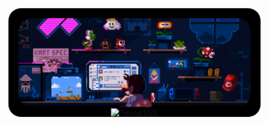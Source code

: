 <div>
    <div align="center" style="background: black; padding: 20px; padding-bottom: 0; border-radius: 25px">
        <img src="https://raw.githubusercontent.com/rahoolsingh/rahoolsingh/main/mario-developer.gif" style="margin: auto; text-align:center; border-radius: 25px;">
        <a href="https://git.io/typing-svg"><img src="https://readme-typing-svg.demolab.com?font=Fira+Code&pause=1000&color=F7F7F7&center=true&vCenter=true&random=false&width=435&lines=Namaste%2C+I+am+Rahul+Singh;aka+Veer+Rajpoot" alt="Typing SVG" /></a>
    </div>
</div>
